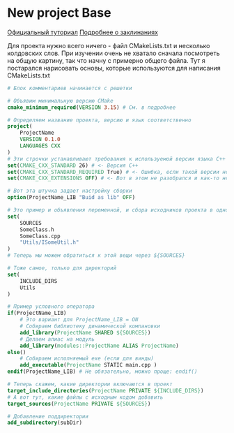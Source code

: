 # New project Base

[Официальный туториал](https://cmake.org/cmake/help/latest/guide/tutorial/index.html)
[Подробнее о заклинаниях](Functions/Functions.md)

Для проекта нужно всего ничего - файл CMakeLists.txt и несколько колдовских слов. При изучении очень не хватало сначала посмотреть на общую картину, так что начну с примерно общего файла. Тут я постарался нарисовать основы, которые используются для написания CMakeLists.txt

```cmake
# Блок комментариев начинается с решетки

# Объявим минимальную версию CMake
cmake_minimum_required(VERSION 3.15) # См. в подробнее

# Определяем название проекта, версию и язык соответственно
project(
    ProjectName
    VERSION 0.1.0
    LANGUAGES CXX
)
# Эти строчки устанавливают требования к используемой версии языка C++
set(CMAKE_CXX_STANDARD 26) # <- Версия С++
set(CMAKE_CXX_STANDARD_REQUIRED True) # <- Ошибка, если такой версии нет
set(CMAKE_CXX_EXTENSIONS OFF) # <- Вот в этом не разобрался и как-то не хочется

# Вот эта штучка задает настройку сборки
option(ProjectName_LIB "Buid as lib" OFF)

# Это пример и объявления переменной, и сбора исходников проекта в одно место
set(
    SOURCES
    SomeClass.h
    SomeClass.cpp
    "Utils/ISomeUtil.h"
)
# Теперь мы можем обратиться к этой вещи через ${SOURCES}

# Тоже самое, только для директорий
set(
    INCLUDE_DIRS
    Utils
)

# Пример условного оператора
if(ProjectName_LIB)
    # Это вариант для ProjectName_LIB = ON
    # Собираем библиотеку динамической компановки
    add_library(ProjectName SHARED ${SOURCES})
    # Делаем алиас на модуль
    add_library(modules::ProjectName ALIAS ProjectName)
else()
    # Собираем исполняемый exe (если для винды)
    add_executable(ProjectName STATIC main.cpp )
endif(ProjectName_LIB) # Не обязательно, можно проще: endif()

# Теперь скажем, какие директории включаются в проект
target_include_directories(ProjectName PRIVATE ${INCLUDE_DIRS})
# А вот тут, какие файлы с исходным кодом добавить
target_sources(ProjectName PRIVATE ${SOURCES})

# Добавление поддиректории
add_subdirectory(subDir)
```

